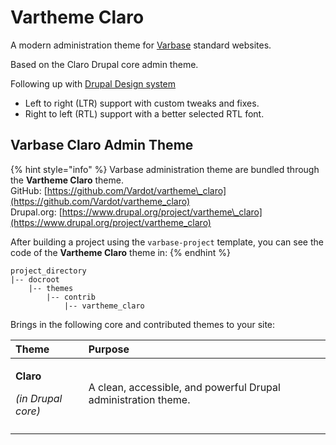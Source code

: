 # Vartheme Claro

A modern administration theme for [Varbase](https://www.drupal.org/project/varbase) standard websites.

Based on the Claro Drupal core admin theme.

Following up with [Drupal Design system](https://www.figma.com/file/OqWgzAluHtsOd5uwm1lubFeH/Drupal-Design-system)

* Left to right \(LTR\) support with custom tweaks and fixes.
* Right to left \(RTL\) support with a better selected RTL font.

## Varbase Claro Admin Theme

{% hint style="info" %}
Varbase administration theme are bundled through the **Vartheme Claro** theme.  
GitHub: [https://github.com/Vardot/vartheme\_claro](https://github.com/Vardot/vartheme_claro)  
Drupal.org: [https://www.drupal.org/project/vartheme\_claro](https://www.drupal.org/project/vartheme_claro)

After building a project using the `varbase-project` template, you can see the code of the **Vartheme Claro** theme in:
{% endhint %}

```text
project_directory
|-- docroot
    |-- themes
        |-- contrib
            |-- vartheme_claro
```

Brings in the following core and contributed themes to your site:

<table>
  <thead>
    <tr>
      <th style="text-align:left">Theme</th>
      <th style="text-align:left">Purpose</th>
    </tr>
  </thead>
  <tbody>
    <tr>
      <td style="text-align:left">
        <p><b>Claro</b>
        </p>
        <p><em>(in Drupal core)</em>
        </p>
      </td>
      <td style="text-align:left">A clean, accessible, and powerful Drupal administration theme.</td>
    </tr>
    <tr>
      <td style="text-align:left"></td>
      <td style="text-align:left"></td>
    </tr>
  </tbody>
</table>

